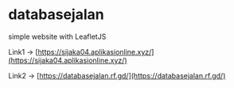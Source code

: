 # databasejalan

simple website with LeafletJS

Link1 -> [https://sijaka04.aplikasionline.xyz/](https://sijaka04.aplikasionline.xyz/)

Link2 -> [https://databasejalan.rf.gd/](https://databasejalan.rf.gd/)
